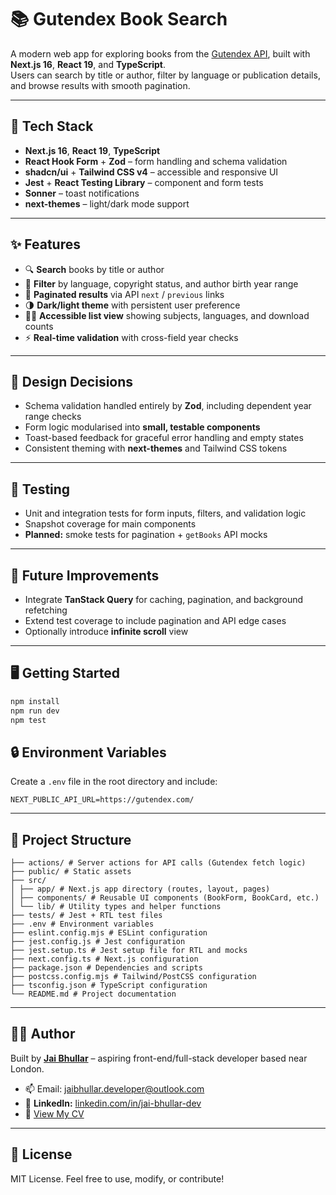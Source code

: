 # 📚 Gutendex Book Search

A modern web app for exploring books from the [Gutendex API](https://gutendex.com/), built with **Next.js 16**, **React 19**, and **TypeScript**.  
Users can search by title or author, filter by language or publication details, and browse results with smooth pagination.

---

## 🧰 Tech Stack

- **Next.js 16**, **React 19**, **TypeScript**
- **React Hook Form** + **Zod** – form handling and schema validation
- **shadcn/ui** + **Tailwind CSS v4** – accessible and responsive UI
- **Jest** + **React Testing Library** – component and form tests
- **Sonner** – toast notifications
- **next-themes** – light/dark mode support

---

## ✨ Features

- 🔍 **Search** books by title or author
- 🧭 **Filter** by language, copyright status, and author birth year range
- 📖 **Paginated results** via API `next` / `previous` links
- 🌗 **Dark/light theme** with persistent user preference
- 🧑‍💻 **Accessible list view** showing subjects, languages, and download counts
- ⚡ **Real-time validation** with cross-field year checks

---

## 🧠 Design Decisions

- Schema validation handled entirely by **Zod**, including dependent year range checks
- Form logic modularised into **small, testable components**
- Toast-based feedback for graceful error handling and empty states
- Consistent theming with **next-themes** and Tailwind CSS tokens

---

## 🧪 Testing

- Unit and integration tests for form inputs, filters, and validation logic
- Snapshot coverage for main components
- **Planned:** smoke tests for pagination + `getBooks` API mocks

---

## 🚀 Future Improvements

- Integrate **TanStack Query** for caching, pagination, and background refetching
- Extend test coverage to include pagination and API edge cases
- Optionally introduce **infinite scroll** view

---

## 🖥️ Getting Started

```bash
npm install
npm run dev
npm test

```

## 🔒 Environment Variables

Create a `.env` file in the root directory and include:

```
NEXT_PUBLIC_API_URL=https://gutendex.com/
```

---

## 📁 Project Structure

```
├── actions/ # Server actions for API calls (Gutendex fetch logic)
├── public/ # Static assets
├── src/
│ ├── app/ # Next.js app directory (routes, layout, pages)
│ ├── components/ # Reusable UI components (BookForm, BookCard, etc.)
│ └── lib/ # Utility types and helper functions
├── tests/ # Jest + RTL test files
├── .env # Environment variables
├── eslint.config.mjs # ESLint configuration
├── jest.config.js # Jest configuration
├── jest.setup.ts # Jest setup file for RTL and mocks
├── next.config.ts # Next.js configuration
├── package.json # Dependencies and scripts
├── postcss.config.mjs # Tailwind/PostCSS configuration
├── tsconfig.json # TypeScript configuration
└── README.md # Project documentation
```

---

## 🧑‍💻 Author

Built by [**Jai Bhullar**](https://jaibh-portfolio.vercel.app/) – aspiring front-end/full-stack developer based near London.

- 📫 Email: jaibhullar.developer@outlook.com
- 🔗 **LinkedIn:** [linkedin.com/in/jai-bhullar-dev](https://www.linkedin.com/in/jai-bhullar-dev)
- 📄 [View My CV](https://drive.google.com/drive/folders/11INqiG1lzqst5JbgNXueFMdqKZr6JfP9?usp=sharing)

---

## 📝 License

MIT License. Feel free to use, modify, or contribute!
